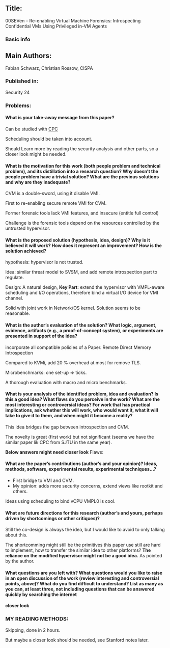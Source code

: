## Title: 
00SEVen – Re-enabling Virtual Machine Forensics: Introspecting Confidential VMs Using Privileged in-VM Agents
### Basic info
## Main Authors:
Fabian Schwarz, Christian Rossow, CISPA
### Published in: 
Security 24
### Problems:
#### What is your take-away message from this paper?
Can be studied with [CPC](https://www.usenix.org/conference/atc24/presentation/chen-jiahao)

Scheduling should be taken into account.

Should Learn more by reading the security analysis and other parts, so a closer look might be needed.
#### What is the motivation for this work (both people problem and technical problem), and its distillation into a research question? Why doesn’t the people problem have a trivial solution? What are the previous solutions and why are they inadequate?
CVM is a double-sword, using it disable VMI.

First to re-enabling secure remote VMI for CVM.

Former forensic tools lack VMI features, and insecure (entitle full control)

Challenge is the forensic tools depend on the resources controlled by the untrusted hypervisor.
#### What is the proposed solution (hypothesis, idea, design)? Why is it believed it will work? How does it represent an improvement? How is the solution achieved?
hypothesis: hypervisor is not trusted. 

Idea: similar threat model to SVSM, and add remote introspection part to regulate.

Design: A natural design, **Key Part**: extend the hypervisor with VMPL-aware scheduling and I/O operations, therefore bind a virtual I/O device for VMI channel.

Solid with joint work in Network/OS kernel. Solution seems to be reasonable.
#### What is the author’s evaluation of the solution? What logic, argument, evidence, artifacts (e.g., a proof-of-concept system), or experiments are presented in support of the idea?
incorporate all compatible policies of a Paper. Remote Direct Memory Introspection

Compared to KVMi, add 20 % overhead at most for remove TLS.

Microbenchmarks: one set-up => ticks.

A thorough evaluation with macro and micro benchmarks.
#### What is your analysis of the identified problem, idea and evaluation? Is this a good idea? What flaws do you perceive in the work? What are the most interesting or controversial ideas? For work that has practical implications, ask whether this will work, who would want it, what it will take to give it to them, and when might it become a reality?
This idea bridges the gap between introspection and CVM.

The novelty is great (first work) but not significant (seems we have the similar paper lik CPC from SJTU in the same year).

**Below answers might need closer look**
Flaws: 

#### What are the paper’s contributions (author’s and your opinion)? Ideas, methods, software, experimental results, experimental techniques...?
- First bridge to VMI and CVM.
- My opinion: adds more security concerns, extend views like rootkit and others.

Ideas using scheduling to bind vCPU VMPL0 is cool.

#### What are future directions for this research (author’s and yours, perhaps driven by shortcomings or other critiques)?
Still the co-design is always the idea, but I would like to avoid to only talking about this.

The shortcomming might still be the primitives this paper use still are hard to implement, how to transfer the similar idea to other platforms? **The reliance on the modified hypervisor might not be a good idea.** As pointed by the author.

#### What questions are you left with? What questions would you like to raise in an open discussion of the work (review interesting and controversial points, above)? What do you find difficult to understand? List as many as you can, at least three, not including questions that can be answered quickly by searching the internet
**closer look**

### MY READING METHODS:
Skipping, done in 2 hours.

But maybe a closer look should be needed, see Stanford notes later.